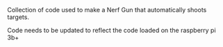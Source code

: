 Collection of code used to make a Nerf Gun that automatically shoots targets.

Code needs to be updated to reflect the code loaded on the raspberry pi 3b+
